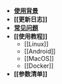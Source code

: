 * **[使用背景](Home)**
* **[[更新日志]]**
* **[常见问题](FAQ)**
* **[[使用教程]]**
  + [[Linux]]
  + [[Android]]
  + [[MacOS]]
  + [[Docker]]
* **[[参数清单]]**
